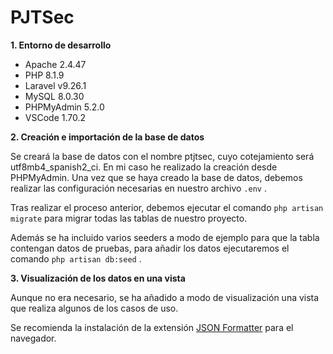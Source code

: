 # PJTSec

**1. Entorno de desarrollo**
- Apache 2.4.47
- PHP 8.1.9
- Laravel v9.26.1 
- MySQL 8.0.30
- PHPMyAdmin 5.2.0
- VSCode 1.70.2

**2. Creación e importación de la base de datos**

Se creará la base de datos con el nombre ptjtsec, cuyo cotejamiento será utf8mb4_spanish2_ci. En mi caso he realizado la creación desde PHPMyAdmin.
Una vez que se haya creado la base de datos, debemos realizar las configuración necesarias en nuestro archivo `.env` .

Tras realizar el proceso anterior, debemos ejecutar el comando `php artisan migrate` para migrar todas las tablas de nuestro proyecto.

Además se ha incluido varios seeders a modo de ejemplo para que la tabla contengan datos de pruebas, para añadir los datos ejecutaremos
el comando `php artisan db:seed` .

**3. Visualización de los datos en una vista**

Aunque no era necesario, se ha añadido a modo de visualización una vista que realiza algunos de los casos de uso.

Se recomienda la instalación de la extensión [JSON Formatter](https://chrome.google.com/webstore/detail/json-formatter/bcjindcccaagfpapjjmafapmmgkkhgoa?hl=es) para el navegador.
